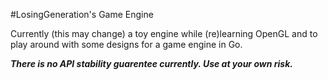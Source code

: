 #LosingGeneration's Game Engine

Currently (this may change) a toy engine while (re)learning OpenGL and to play around with some designs for a game engine in Go.

***There is no API stability guarentee currently. Use at your own risk.***
